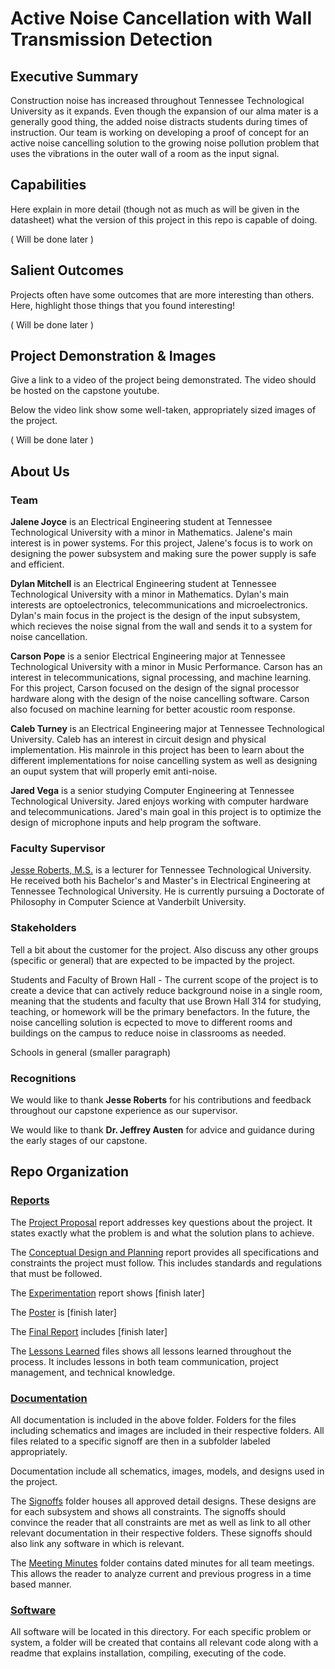 # Active Noise Cancellation with Wall Transmission Detection

## Executive Summary

Construction noise has increased throughout Tennessee Technological University as it expands. Even though the expansion of our alma mater is a generally good thing, the added noise distracts students during times of instruction. Our team is working on developing a proof of concept for an active noise cancelling solution to the growing noise pollution problem that uses the vibrations in the outer wall of a room as the input signal. 

## Capabilities

Here explain in more detail (though not as much as will be given in the datasheet) what the version of this project in this repo is capable of doing.

( Will be done later )

## Salient Outcomes

Projects often have some outcomes that are more interesting than others. Here, highlight those things that you found interesting!

( Will be done later )

## Project Demonstration & Images

Give a link to a video of the project being demonstrated. The video should be hosted on the capstone youtube.

Below the video link show some well-taken, appropriately sized images of the project.

( Will be done later )

## About Us

### Team

**Jalene Joyce** is an Electrical Engineering student at Tennessee Technological University with a minor in Mathematics. Jalene's main interest is in power systems. For this project, Jalene's focus is to work on designing the power subsystem and making sure the power supply is safe and efficient.

**Dylan Mitchell** is an Electrical Engineering student at Tennessee Technological University with a minor in Mathematics. Dylan's main interests are optoelectronics, telecommunications and microelectronics. Dylan's main focus in the project is the design of the input subsystem, which recieves the noise signal from the wall and sends it to a system for noise cancellation.

**Carson Pope** is a senior Electrical Engineering major at Tennessee Technological University with a minor in Music Performance. Carson has an interest in telecommunications, signal processing, and machine learning. For this project, Carson focused on the design of the signal processor hardware along with the design of the noise cancelling software. Carson also focused on machine learning for better acoustic room response.

**Caleb Turney** is an Electrical Engineering major at Tennessee Technological University. Caleb has an interest in circuit design and physical implementation. His mainrole in this project has been to learn about the different implementations for noise cancelling system as well as designing an ouput system that will properly emit anti-noise.

**Jared Vega** is a senior studying Computer Engineering at Tennessee Technological University. Jared enjoys working with computer hardware and telecommunications. Jared's main goal in this project is to optimize the design of microphone inputs and help program the software. 

### Faculty Supervisor

[Jesse  Roberts, M.S.](https://www.tntech.edu/directory/engineering/faculty/jesse-roberts.php) is a lecturer for Tennessee Technological University. He received both his Bachelor's and Master's in Electrical Engineering at Tennessee Technological University. He is currently pursuing a Doctorate of Philosophy in Computer Science at Vanderbilt University.

### Stakeholders

Tell a bit about the customer for the project. Also discuss any other groups (specific or general) that are expected to be impacted by the project.

Students and Faculty of Brown Hall - The current scope of the project is to create a device that can actively reduce background noise in a single room, meaning that the students and faculty that use Brown Hall 314 for studying, teaching, or homework will be the primary benefactors. In the future, the noise cancelling solution is ecpected to move to different rooms and buildings on the campus to reduce noise in classrooms as needed. 

Schools in general (smaller paragraph)

### Recognitions

We would like to thank **Jesse Roberts** for his contributions and feedback throughout our capstone experience as our supervisor.

We would like to thank **Dr. Jeffrey Austen** for advice and guidance during the early stages of our capstone. 

## Repo Organization

### [Reports](/Reports)

The [Project Proposal](/Reports/Project%20Proposal/Project_ProposalV2.pdf) report addresses key questions about the project. It states exactly what the problem is and what the solution plans to achieve. 

The [Conceptual Design and Planning](/Reports/Conceptual%20Design/Conceptual_DesignV2.pdf) report provides all specifications and constraints the project must follow. This includes standards and regulations that must be followed.

The [Experimentation](/Reports/Experimentation) report shows [finish later]

The [Poster](/Reports/Poster) is [finish later]

The [Final Report](/Reports/Final%20Report) includes [finish later]

The [Lessons Learned](/Reports/Lessons%20Learned/Lessons%20Learned.md) files shows all lessons learned throughout the process. It includes lessons in both team communication, project management, and technical knowledge.

### [Documentation](/Documentation)

All documentation is included in the above folder. Folders for the files including schematics and images are included in their respective folders. All files related to a specific signoff are then in a subfolder labeled appropriately.

Documentation include all schematics, images, models, and designs used in the project. 

The [Signoffs](/Documentation/Signoffs) folder houses all approved detail designs. These designs are for each subsystem and shows all constraints. The signoffs should convince the reader that all constraints are met as well as link to all other relevant documentation in their respective folders. These signoffs should also link any software in which is relevant.

The [Meeting Minutes](/Documentation/Meeting%20Minutes) folder contains dated minutes for all team meetings. This allows the reader to analyze current and previous progress in a time based manner. 

### [Software](/Software)

All software will be located in this directory. For each specific problem or system, a folder will be created that contains all relevant code along with a readme that explains installation, compiling, executing of the code.
